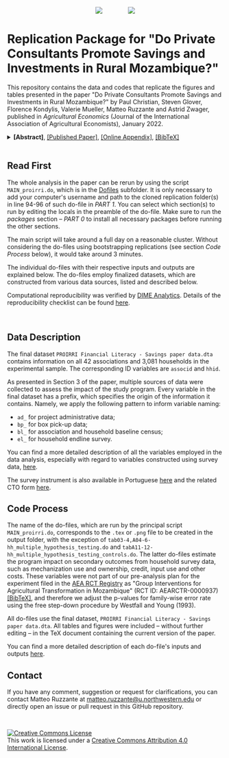 
<p align="center">
	<img src="https://github.com/dime-worldbank/moz-proirri-savings/raw/master/img/WB_logo.png?raw=true")>
	&nbsp;&nbsp;&nbsp;&nbsp;&nbsp;&nbsp;&nbsp;&nbsp;&nbsp;&nbsp;&nbsp;&nbsp;&nbsp;
	<img src="https://github.com/dime-worldbank/moz-proirri-savings/raw/master/img/i2i.png?raw=true")
</p>

# Replication Package for "Do Private Consultants Promote Savings and Investments in Rural Mozambique?"

This repository contains the data and codes that replicate the figures and tables presented in the paper "Do Private Consultants Promote Savings and Investments in Rural Mozambique?" by Paul Christian, Steven Glover, Florence Kondylis, Valerie Mueller, Matteo Ruzzante and Astrid Zwager, published in *Agricultural Economics* (Journal of the International Association of Agricultural Economists), January 2022.
</br>
<details title="show abstract">
<summary>
<b>[Abstract]</b>,
</a> <a href="https://onlinelibrary.wiley.com/doi/10.1111/agec.12672" title="go to paper">[Published Paper]</a>,
</a> <a href="https://onlinelibrary.wiley.com/action/downloadSupplement?doi=10.1111%2Fagec.12672&file=agec12672-sup-0001-Appendix.pdf" title="go to appendix">[Online Appendix]</a>,
</a> <a href="https://github.com/dime-worldbank/moz-proirri-savings/blob/master/Christian_etal_2022_AgEcon.bib" title="cite">[BibTeX]</a>
</summary>
Advice from management professionals can help small- and medium-sized firms reach complex financial goals in the Global South. We apply lessons learned in the firm literature to determine the degree in which farmer associations face constraints to management and planning capacity that can be alleviated by the provision of advice from external consultants. In particular, we conducted a randomized control trial in 42 water user associations (WUAs) in Mozambique to examine whether more intensive attention from financial consultants through repeated follow-up visits prompts households to save and invest in agricultural equipment. All WUAs received a financial literacy training and were eligible to receive a matching grant. Twenty-one WUAs were randomized into the treatment group that additionally were visited by private consultants quarterly, who tailored their advice to meet individuals’ own savings and investment objectives. We find the follow-up visits increase ‘hidden savings’ in the form of new capital investments on farmers’ own account. Thus, the visits may have changed savings’ habits by leading farmers to invest in technologies that were not directly subsidized. Our ability to detect an additional effect on the type of investments farmers targeted through the matching grant and, hence, the savings for the respective investments is limited given the power of our study design. Although the proportion of households saving increased, the intervention was likely less cost-effective than other modalities aimed to enhance the proclivity to save.
</details>
</br>

## Read First
The whole analysis in the paper can be rerun by using the script `MAIN_proirri.do`, which is in the [Dofiles](https://github.com/dime-worldbank/moz-proirri-savings/tree/master/DataWork/Dofiles) subfolder. It is only necessary to add your computer's username and path to the cloned replication folder(s) in line 94-96 of such do-file in *PART 1*.
You can select which section(s) to run by editing the locals in the preamble of the do-file. Make sure to run the *packages* section &ndash; *PART 0* to install all necessary packages before running the other sections.

The main script will take around a full day on a reasonable cluster. Without considering the do-files using bootstrapping replications (see section *Code Process* below), it would take around 3 minutes.

The individual do-files with their respective inputs and outputs are explained below.
The do-files employ finalized datasets, which are constructed from various data sources, listed and described below.

Computational reproducibility was verified by [DIME Analytics](https://worldbank.github.io/dimeanalytics/code-review/). Details of the reproducibility checklist can be found [here](https://github.com/dime-worldbank/moz-proirri-savings/tree/master/PROIRRI_Savings_Reproducibility_Checks.pdf).

&nbsp;

## Data Description
The final dataset `PROIRRI Financial Literacy - Savings paper data.dta` contains information on all 42 associations and 3,081 households in the experimental sample.
The corresponding ID variables are `associd` and `hhid`.

As presented in Section 3 of the paper, multiple sources of data were collected to assess the impact of the study program.
Every variable in the final dataset has a prefix, which specifies the origin of the information it contains.
Namely, we apply the following pattern to inform variable naming:
- `ad_` for project administrative data;
- `bp_` for box pick-up data;
- `bl_` for association and household baseline census;
- `el_` for household endline survey.

You can find a more detailed description of all the variables employed in the data analysis, especially with regard to variables constructed using survey data, [here](https://github.com/dime-worldbank/moz-proirri-savings/tree/master/DataWork/Documentation).

The survey instrument is also available in Portuguese [here](https://github.com/dime-worldbank/moz-proirri-savings/tree/master/DataWork/Documentation/QRE_HH_Endline_PT.xlsx) and the related CTO form [here](https://github.com/dime-worldbank/moz-proirri-savings/tree/master/DataWork/Documentation/CTO_HH_Endline.xlsx).



##  Code Process
The name of the do-files, which are run by the principal script `MAIN_proirri.do`, corresponds to the `.tex` or `.png` file to be created in the output folder, with the exception of `tab03-4,A04-6-hh_multiple_hypothesis_testing.do` and `tabA11-12-hh_multiple_hypothesis_testing_controls.do`.
The latter do-files estimate the program impact on secondary outcomes from household survey data, such as mechanization use and ownership, credit, input use and other costs. These variables were not part of our pre-analysis plan for the experiment filed in the [AEA RCT Registry](https://www.socialscienceregistry.org/trials/937) as "Group Interventions for Agricultural Transformation in Mozambique" (RCT ID: AEARCTR-0000937) </a> <a href="https://github.com/dime-worldbank/moz-proirri-savings/blob/master/Christian_etal_2015_PAP.bib">[BibTeX]</a>, and therefore we adjust the p-values for family-wise error rate using the free step-down procedure by Westfall and Young (1993).

All do-files use the final dataset, `PROIRRI Financial Literacy - Savings paper data.dta`.
All tables and figures were included &ndash; without further editing &ndash; in the TeX document containing the current version of the paper.

You can find a more detailed description of each do-file's inputs and outputs [here](https://github.com/dime-worldbank/moz-proirri-savings/tree/master/DataWork/Dofiles).

## Contact
If you have any comment, suggestion or request for clarifications, you can contact Matteo Ruzzante at <a href="mailto:matteo.ruzzante@u.northwestern.edu">matteo.ruzzante@u.northwestern.edu</a> or directly open an issue or pull request in this GitHub repository.</p>

&nbsp;

<a rel="license" href="http://creativecommons.org/licenses/by/4.0/"><img alt="Creative Commons License" style="border-width:0" src="https://i.creativecommons.org/l/by/4.0/88x31.png" /></a><br />This work is licensed under a <a rel="license" href="http://creativecommons.org/licenses/by/4.0/">Creative Commons Attribution 4.0 International License</a>.
